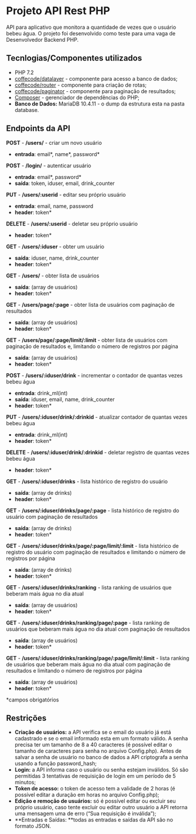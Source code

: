 # Projeto API Rest PHP
API para aplicativo que monitora a quantidade de vezes que o usuário bebeu água. O projeto foi desenvolvido como teste para uma vaga de Desenvolvedor Backend PHP.

## Tecnlogias/Componentes utilizados
- PHP 7.2
- [coffecode/datalayer](https://github.com/robsonvleite/datalayer "coffecode/datalayer") - componente para acesso a banco de dados;
- [coffecode/router](https://github.com/robsonvleite/router "coffecode/router") - componente para criação de rotas;
- [coffecode/paginator](https://github.com/robsonvleite/paginator "coffecode/paginator") - componente para paginação de resultados;
- [Composer](https://getcomposer.org/ "Composer") - gerenciador de dependências do PHP;
- **Banco de Dados:** MariaDB 10.4.11 - o dump da estrutura esta na pasta database.

## Endpoints da API
**POST** - **/users/** - criar um novo usuário
- **entrada**: email*, name*, password*

**POST** - **/login/** - autenticar usuário
- **entrada**: email*, password*
- **saída**: token, iduser, email, drink_counter

**PUT** - **/users/:userid** - editar seu próprio usuário
- **entrada**: email, name, password
- **header**: token*

**DELETE** - **/users/:userid** - deletar seu próprio usuário
- **header**: token*

**GET** - **/users/:iduser** - obter um usuário
- **saída**: iduser, name, drink_counter
- **header**: token*

**GET** - **/users/** - obter lista de usuários
- **saída**: (array de usuários)
- **header**: token*

**GET** - **/users/page/:page** - obter lista de usuários com paginação de resultados
- **saída**: (array de usuários)
- **header**: token*

**GET** - **/users/page/:page/limit/:limit** - obter lista de usuários com paginação de resultados e, limitando o número de registros por página
- **saída**: (array de usuários)
- **header**: token*

**POST** - **/users/:iduser/drink** - incrementar o contador de quantas vezes bebeu água
- **entrada**: drink_ml(int)
- **saída**: iduser, email, name, drink_counter
- **header**: token*

**PUT** - **/users/:iduser/drink/:drinkid** - atualizar contador de quantas vezes bebeu água
- **entrada**: drink_ml(int)
- **header**: token*

**DELETE** - **/users/:iduser/drink/:drinkid** - deletar registro de quantas vezes bebeu água
- **header**: token*

**GET** - **/users/:iduser/drinks** - lista histórico de registro do usuário
- **saída**: (array de drinks)
- **header**: token*

**GET** - **/users/:iduser/drinks/page/:page** - lista histórico de registro do usuário com paginação de resultados
- **saída**: (array de drinks)
- **header**: token*

**GET** - **/users/:iduser/drinks/page/:page/limit/:limit** - lista histórico de registro do usuário com paginação de resultados e limitando o número de registros por página
- **saída**: (array de drinks)
- **header**: token*

**GET** - **/users/:iduser/drinks/ranking** - lista ranking de usuários que beberam mais água no dia atual
- **saída**: (array de usuários)
- **header**: token*

**GET** - **/users/:iduser/drinks/ranking/page/:page** - lista ranking de usuários que beberam mais água no dia atual com paginação de resultados
- **saída**: (array de usuários)
- **header**: token*

**GET** - **/users/:iduser/drinks/ranking/page/:page/limit/:limit** - lista ranking de usuários que beberam mais água no dia atual com paginação de resultados e limitando o número de registros por página
- **saída**: (array de usuários)
- **header**: token*

*campos obrigatórios

## Restrições
- **Criação de usuários:** a API verifica se o email do usuário já está cadastrado e se o email informado esta em um formato válido. A senha precisa ter um tamanho de 8 a 40 caracteres (é possível editar o tamanho de caracteres para senha no arquivo Config.php). Antes de salvar a senha de usuário no banco de dados a API criptografa a senha usando a função password_hash;
- **Login:** a API informa caso o usuário ou senha estejam inválidos. Só são permitidas 3 tentativas de requisição de login em um período de 5 minutos;
- **Token de acesso:** o token de acesso tem a validade de 2 horas (é possível editar a duração em horas no arquivo Config.php);
- **Edição e remoção de usuários:** só é possível editar ou excluir seu próprio usuário, caso tente excluir ou editar outro usuário a API retorna uma mensagem uma de erro (“Sua requisição é inválida”);
- **Entradas e Saídas: **todas as entradas e saídas da API são no formato JSON.